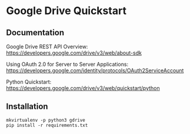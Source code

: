 # Google Drive Quickstart

## Documentation

Google Drive REST API Overview: https://developers.google.com/drive/v3/web/about-sdk

Using OAuth 2.0 for Server to Server Applications: https://developers.google.com/identity/protocols/OAuth2ServiceAccount

Python Quickstart: https://developers.google.com/drive/v3/web/quickstart/python

## Installation

```
mkvirtualenv -p python3 gdrive
pip install -r requirements.txt
```
